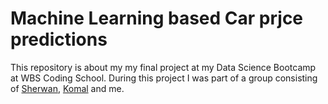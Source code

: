 # Machine Learning based Car prjce predictions

This repository is about my  my final project at my Data Science Bootcamp at WBS Coding School. During this project I was part of a group consisting of [Sherwan](https://github.com/sherwan-m), [Komal](https://github.com/daisy1509) and me.
